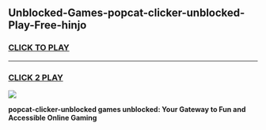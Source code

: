
## Unblocked-Games-popcat-clicker-unblocked-Play-Free-hinjo
<h3>
<a href="https://premium76.site?title=popcat-clicker-unblocked&ref=21A">CLICK TO PLAY</a></h3>
<hr>

<h3>
<a href="https://premium76.site?title=popcat-clicker-unblocked&ref=21A">CLICK 2 PLAY</a>
  
</h3>

<a href="https://premium76.site?title=popcat-clicker-unblocked&ref=21A"><img src="https://clearcache.store/games.png"></a>


**popcat-clicker-unblocked games unblocked: Your Gateway to Fun and Accessible Online Gaming**
